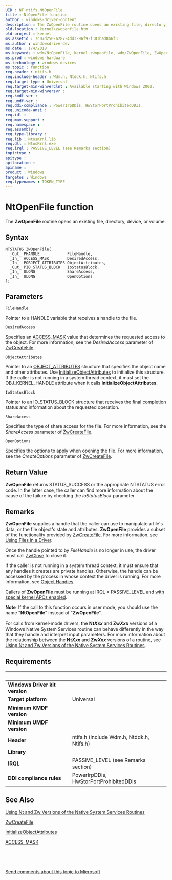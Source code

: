 ```yaml
---
UID : NF:ntifs.NtOpenFile
title : NtOpenFile function
author : windows-driver-content
description : The ZwOpenFile routine opens an existing file, directory, device, or volume.
old-location : kernel\zwopenfile.htm
old-project : kernel
ms.assetid : 7c07d250-6287-4dd3-96f9-f301bad8b6f3
ms.author : windowsdriverdev
ms.date : 1/4/2018
ms.keywords : wdm/NtOpenFile, kernel.zwopenfile, wdm/ZwOpenFile, ZwOpenFile routine [Kernel-Mode Driver Architecture], ZwOpenFile, k111_efde7b0f-a00d-47c8-8a34-ae22fb909718.xml, NtOpenFile
ms.prod : windows-hardware
ms.technology : windows-devices
ms.topic : function
req.header : ntifs.h
req.include-header : Wdm.h, Ntddk.h, Ntifs.h
req.target-type : Universal
req.target-min-winverclnt : Available starting with Windows 2000.
req.target-min-winversvr : 
req.kmdf-ver : 
req.umdf-ver : 
req.ddi-compliance : PowerIrpDDis, HwStorPortProhibitedDDIs
req.unicode-ansi : 
req.idl : 
req.max-support : 
req.namespace : 
req.assembly : 
req.type-library : 
req.lib : NtosKrnl.lib
req.dll : NtosKrnl.exe
req.irql : PASSIVE_LEVEL (see Remarks section)
topictype : 
apitype : 
apilocation : 
apiname : 
product : Windows
targetos : Windows
req.typenames : TOKEN_TYPE
---
```



# NtOpenFile function
The <b>ZwOpenFile</b> routine opens an existing file, directory, device, or volume.

## Syntax

````
NTSTATUS ZwOpenFile(
  _Out_ PHANDLE            FileHandle,
  _In_  ACCESS_MASK        DesiredAccess,
  _In_  POBJECT_ATTRIBUTES ObjectAttributes,
  _Out_ PIO_STATUS_BLOCK   IoStatusBlock,
  _In_  ULONG              ShareAccess,
  _In_  ULONG              OpenOptions
);
````

## Parameters

`FileHandle`

Pointer to a HANDLE variable that receives a handle to the file.

`DesiredAccess`

Specifies an <a href="https://msdn.microsoft.com/library/windows/hardware/ff540466">ACCESS_MASK</a> value that determines the requested access to the object. For more information, see the <i>DesiredAccess</i> parameter of <a href="..\wdm\nf-wdm-zwcreatefile.md">ZwCreateFile</a>.

`ObjectAttributes`

Pointer to an <a href="..\wudfwdm\ns-wudfwdm-_object_attributes.md">OBJECT_ATTRIBUTES</a> structure that specifies the object name and other attributes. Use <a href="..\wudfwdm\nf-wudfwdm-initializeobjectattributes.md">InitializeObjectAttributes</a> to initialize this structure. If the caller is not running in a system thread context, it must set the OBJ_KERNEL_HANDLE attribute when it calls <b>InitializeObjectAttributes</b>.

`IoStatusBlock`

Pointer to an <a href="..\wdm\ns-wdm-_io_status_block.md">IO_STATUS_BLOCK</a> structure that receives the final completion status and information about the requested operation.

`ShareAccess`

Specifies the type of share access for the file. For more information, see the <i>ShareAccess</i> parameter of <a href="..\wdm\nf-wdm-zwcreatefile.md">ZwCreateFile</a>.

`OpenOptions`

Specifies the options to apply when opening the file. For more information, see the <i>CreateOptions</i> parameter of <a href="..\wdm\nf-wdm-zwcreatefile.md">ZwCreateFile</a>.


## Return Value

<b>ZwOpenFile</b> returns STATUS_SUCCESS or the appropriate NTSTATUS error code. In the latter case, the caller can find more information about the cause of the failure by checking the <i>IoStatusBlock</i> parameter.

## Remarks

<b>ZwOpenFile</b> supplies a handle that the caller can use to manipulate a file's data, or the file object's state and attributes. <b>ZwOpenFile</b> provides a subset of the functionality provided by <a href="..\wdm\nf-wdm-zwcreatefile.md">ZwCreateFile</a>. For more information, see <a href="https://msdn.microsoft.com/library/windows/hardware/ff565384">Using Files in a Driver</a>.

Once the handle pointed to by <i>FileHandle</i> is no longer in use, the driver must call <a href="..\wdm\nf-wdm-zwclose.md">ZwClose</a> to close it.

If the caller is not running in a system thread context, it must ensure that any handles it creates are private handles. Otherwise, the handle can be accessed by the process in whose context the driver is running. For more information, see <a href="https://msdn.microsoft.com/library/windows/hardware/ff557758">Object Handles</a>. 

Callers of <b>ZwOpenFile</b> must be running at IRQL = PASSIVE_LEVEL and <a href="https://msdn.microsoft.com/0578df31-1467-4bad-ba62-081d61278deb">with special kernel APCs enabled</a>.
<div class="alert"><b>Note</b>  If the call to this function occurs in user mode, you should use the name "<b>NtOpenFile</b>" instead of "<b>ZwOpenFile</b>".</div><div> </div>For calls from kernel-mode drivers, the <b>Nt<i>Xxx</i></b> and <b>Zw<i>Xxx</i></b> versions of a Windows Native System Services routine can behave differently in the way that they handle and interpret input parameters. For more information about the relationship between the <b>Nt<i>Xxx</i></b> and <b>Zw<i>Xxx</i></b> versions of a routine, see <a href="https://msdn.microsoft.com/library/windows/hardware/ff565438">Using Nt and Zw Versions of the Native System Services Routines</a>.

## Requirements
| &nbsp; | &nbsp; |
| ---- |:---- |
| **Windows Driver kit version** |  |
| **Target platform** | Universal |
| **Minimum KMDF version** |  |
| **Minimum UMDF version** |  |
| **Header** | ntifs.h (include Wdm.h, Ntddk.h, Ntifs.h) |
| **Library** |  |
| **IRQL** | PASSIVE_LEVEL (see Remarks section) |
| **DDI compliance rules** | PowerIrpDDis, HwStorPortProhibitedDDIs |

## See Also

<a href="https://msdn.microsoft.com/library/windows/hardware/ff565438">Using Nt and Zw Versions of the Native System Services Routines</a>

<a href="..\wdm\nf-wdm-zwcreatefile.md">ZwCreateFile</a>

<a href="..\wudfwdm\nf-wudfwdm-initializeobjectattributes.md">InitializeObjectAttributes</a>

<a href="https://msdn.microsoft.com/library/windows/hardware/ff540466">ACCESS_MASK</a>

 

 

<a href="mailto:wsddocfb@microsoft.com?subject=Documentation%20feedback [kernel\kernel]:%20ZwOpenFile routine%20 RELEASE:%20(1/4/2018)&amp;body=%0A%0APRIVACY STATEMENT%0A%0AWe use your feedback to improve the documentation. We don't use your email address for any other purpose, and we'll remove your email address from our system after the issue that you're reporting is fixed. While we're working to fix this issue, we might send you an email message to ask for more info. Later, we might also send you an email message to let you know that we've addressed your feedback.%0A%0AFor more info about Microsoft's privacy policy, see http://privacy.microsoft.com/en-us/default.aspx." title="Send comments about this topic to Microsoft">Send comments about this topic to Microsoft</a>